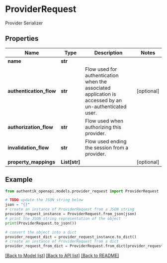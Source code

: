 # ProviderRequest

Provider Serializer

## Properties

Name | Type | Description | Notes
------------ | ------------- | ------------- | -------------
**name** | **str** |  | 
**authentication_flow** | **str** | Flow used for authentication when the associated application is accessed by an un-authenticated user. | [optional] 
**authorization_flow** | **str** | Flow used when authorizing this provider. | 
**invalidation_flow** | **str** | Flow used ending the session from a provider. | 
**property_mappings** | **List[str]** |  | [optional] 

## Example

```python
from authentik_openapi.models.provider_request import ProviderRequest

# TODO update the JSON string below
json = "{}"
# create an instance of ProviderRequest from a JSON string
provider_request_instance = ProviderRequest.from_json(json)
# print the JSON string representation of the object
print(ProviderRequest.to_json())

# convert the object into a dict
provider_request_dict = provider_request_instance.to_dict()
# create an instance of ProviderRequest from a dict
provider_request_from_dict = ProviderRequest.from_dict(provider_request_dict)
```
[[Back to Model list]](../README.md#documentation-for-models) [[Back to API list]](../README.md#documentation-for-api-endpoints) [[Back to README]](../README.md)


